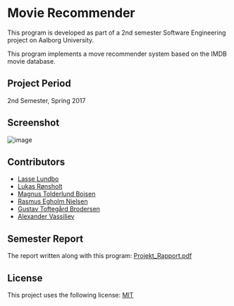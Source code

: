 # Movie Recommender
This program is developed as part of a 2nd semester Software Engineering project on Aalborg University.

This program implements a move recommender system based on the IMDB movie database.

## Project Period
2nd Semester, Spring 2017

## Screenshot
![image](https://user-images.githubusercontent.com/16747705/93990274-38982d00-fd8b-11ea-9c5c-b72008edb047.png)

## Contributors
 - [Lasse Lundbo](https://github.com/llundbo)
 - [Lukas Rønsholt](https://github.com/LukasRH)
 - [Magnus Tolderlund Boisen](https://github.com/boisenme)
 - [Rasmus Egholm Nielsen](https://github.com/ralled96)
 - [Gustav Toftegård Brodersen](https://github.com/Gussetb)
 - [Alexander Vassiliev](https://github.com/greenhawky)

## Semester Report
The report written along with this program: [Projekt_Rapport.pdf](https://github.com/AAU-projects/P2-movie-recommender/files/5266839/Sw2A322_P2_Projekt_Rapport.pdf)

## License
This project uses the following license: [MIT](./LICENSE)
